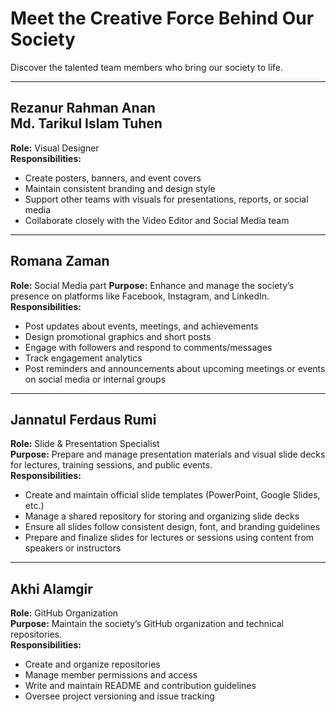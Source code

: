 #  Meet the Creative Force Behind Our Society

Discover the talented team members who bring our society to life.

---

## **Rezanur Rahman Anan** </br> **Md. Tarikul Islam Tuhen**  
**Role:** Visual Designer  
**Responsibilities:**  
- Create posters, banners, and event covers  
- Maintain consistent branding and design style  
- Support other teams with visuals for presentations, reports, or social media  
- Collaborate closely with the Video Editor and Social Media team  

---

## **Romana Zaman**  
**Role:** Social Media part
**Purpose:** Enhance and manage the society’s presence on platforms like Facebook, Instagram, and LinkedIn.  
**Responsibilities:**  
- Post updates about events, meetings, and achievements  
- Design promotional graphics and short posts  
- Engage with followers and respond to comments/messages  
- Track engagement analytics  
- Post reminders and announcements about upcoming meetings or events on social media or internal groups  

---

## **Jannatul Ferdaus Rumi**  
**Role:** Slide & Presentation Specialist  
**Purpose:** Prepare and manage presentation materials and visual slide decks for lectures, training sessions, and public events.  
**Responsibilities:**  
- Create and maintain official slide templates (PowerPoint, Google Slides, etc.)  
- Manage a shared repository for storing and organizing slide decks  
- Ensure all slides follow consistent design, font, and branding guidelines  
- Prepare and finalize slides for lectures or sessions using content from speakers or instructors

---

## **Akhi Alamgir**  
**Role:** GitHub Organization  
**Purpose:** Maintain the society’s GitHub organization and technical repositories.  
**Responsibilities:**  
- Create and organize repositories  
- Manage member permissions and access  
- Write and maintain README and contribution guidelines  
- Oversee project versioning and issue tracking  


